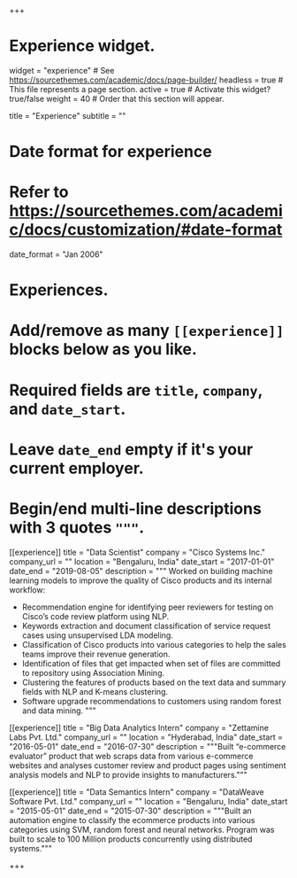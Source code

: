 +++
# Experience widget.
widget = "experience"  # See https://sourcethemes.com/academic/docs/page-builder/
headless = true  # This file represents a page section.
active = true  # Activate this widget? true/false
weight = 40  # Order that this section will appear.

title = "Experience"
subtitle = ""

# Date format for experience
#   Refer to https://sourcethemes.com/academic/docs/customization/#date-format
date_format = "Jan 2006"

# Experiences.
#   Add/remove as many `[[experience]]` blocks below as you like.
#   Required fields are `title`, `company`, and `date_start`.
#   Leave `date_end` empty if it's your current employer.
#   Begin/end multi-line descriptions with 3 quotes `"""`.
[[experience]]
  title = "Data Scientist"
  company = "Cisco Systems Inc."
  company_url = ""
  location = "Bengaluru, India"
  date_start = "2017-01-01"
  date_end = "2019-08-05"
  description = """
  Worked on building machine learning models to improve the quality of Cisco products and its internal workflow:
  
  * Recommendation engine for identifying peer reviewers for testing on Cisco’s code review platform using NLP.
  * Keywords extraction and document classification of service request cases using unsupervised LDA modeling.
  * Classification of Cisco products into various categories to help the sales teams improve their revenue generation.
  * Identification of files that get impacted when set of files are committed to repository using Association Mining.
  * Clustering the features of products based on the text data and summary fields with NLP and K-means clustering.
  * Software upgrade recommendations to customers using random forest and data mining.
  """

[[experience]]
  title = "Big Data Analytics Intern"
  company = "Zettamine Labs Pvt. Ltd."
  company_url = ""
  location = "Hyderabad, India"
  date_start = "2016-05-01"
  date_end = "2016-07-30"
  description = """Built “e-commerce evaluator” product that web scraps data from various e-commerce websites and analyses customer review and product pages using sentiment analysis models and NLP to provide insights to manufacturers."""

[[experience]]
  title = "Data Semantics Intern"
  company = "DataWeave Software Pvt. Ltd."
  company_url = ""
  location = "Bengaluru, India"
  date_start = "2015-05-01"
  date_end = "2015-07-30"
  description = """Built an automation engine to classify the ecommerce products into various categories using SVM, random forest and neural networks. Program was built to scale to 100 Million products concurrently using distributed systems."""



+++

